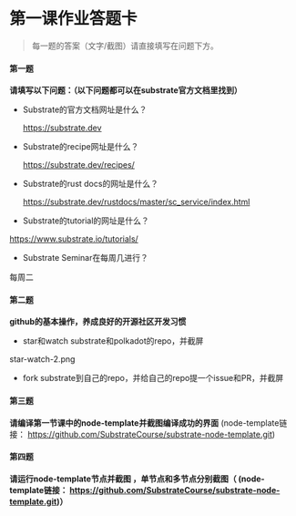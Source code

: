 # 第一课作业答题卡

> 每一题的答案（文字/截图）请直接填写在问题下方。

#### 第一题

**请填写以下问题：（以下问题都可以在substrate官方文档里找到）**

- Substrate的官方文档网址是什么？

  https://substrate.dev

- Substrate的recipe网址是什么？

  https://substrate.dev/recipes/  

- Substrate的rust docs的网址是什么？

  https://substrate.dev/rustdocs/master/sc_service/index.html

- Substrate的tutorial的网址是什么？

https://www.substrate.io/tutorials/ 

- Substrate Seminar在每周几进行？
 
 每周二

#### 第二题

**github的基本操作，养成良好的开源社区开发习惯**

- star和watch substrate和polkadot的repo，并截屏

 star-watch-2.png

- fork substrate到自己的repo，并给自己的repo提一个issue和PR，并截屏





#### 第三题

**请编译第一节课中的node-template并截图编译成功的界面** (node-template链接： https://github.com/SubstrateCourse/substrate-node-template.git)



#### 第四题

**请运行node-template节点并截图 ，单节点和多节点分别截图（ (node-template链接： https://github.com/SubstrateCourse/substrate-node-template.git)）**


